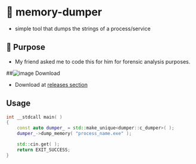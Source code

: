 # 💾 memory-dumper
- simple tool that dumps the strings of a process/service

## 📝 Purpose
- My friend asked me to code this for him for forensic analysis purposes.

##![image](https://github.com/trxgedy/memory-dumper/assets/79763373/7ee88b25-eb35-48ea-92f3-2cfcba0e6bca)
 Download 
- Download at [releases section](https://github.com/trxgedy/memory-dumper/releases)

## Usage
```cpp
int __stdcall main( )
{
	const auto dumper_ = std::make_unique<dumper::c_dumper>( );
	dumper_->dump_memory( "process_name.exe" );

	std::cin.get( );
	return EXIT_SUCCESS;
}
```
